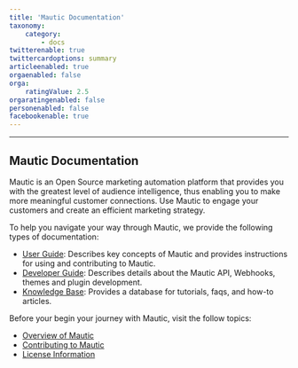 ```yaml
---
title: 'Mautic Documentation'
taxonomy:
    category:
        - docs
twitterenable: true
twittercardoptions: summary
articleenabled: true
orgaenabled: false
orga:
    ratingValue: 2.5
orgaratingenabled: false
personenabled: false
facebookenable: true
---
```


---------------------
## Mautic Documentation

Mautic is an Open Source marketing automation platform that provides you with the greatest level of audience intelligence, thus enabling you to make more meaningful customer connections. Use Mautic to engage your customers and create an efficient marketing strategy. 

To help you navigate your way through Mautic, we provide the following types of documentation:

 - [User Guide][mautic-docs]: Describes key concepts of Mautic and provides instructions for using and contributing to Mautic.
 - [Developer Guide][developer-docs]: Describes details about the Mautic API, Webhooks, themes and plugin development.
 - [Knowledge Base][knowledge-base]: Provides a database for tutorials, faqs, and how-to articles.




Before your begin your journey with Mautic, visit the follow topics:
 - [Overview of Mautic][overview-of-mautic]
 - [Contributing to Mautic][contributing]
 - [License Information][mautic-doc-license]

<!--
Links below
-->

[contributing]: </home/contributing>
[overview-of-mautic]: </home/overview-of-mautic>
[mautic-docs]: <https://mautic.org/docs/>
[developer-docs]: <https://developer.mautic.org>
[knowledge-base]: <https://kb.mautic.org/>

[mautic-docs-fork]: <https://github.com/mautic/documentation#fork-destination-box>
[mautic-doc-license]: </home/license>
[doc-issues]: <https://github.com/mautic/documentation/issues>


[mautic]: <https://mautic.org/>
[mautic-github]: <https://github.com/mautic/mautic>


[gitbook]: <https://www.gitbook.com/>
[markup]: <https://help.github.com/en/github/writing-on-github/basic-writing-and-formatting-syntax>
[hub]: <https://github.com/github/hub/releases>
[linguistic]: <https://github.com/github/linguist>
